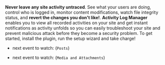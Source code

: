 **Never leave any site activity untraced**. See what your users are doing, control who is logged in, monitor content modifications, watch file integrity status, and <strong>revert the changes you don't like!</strong>. **Activity Log Manager** enables you to view all recorded activities on your site and get instant notifications as activity unfolds so you can easily troubleshoot your site and prevent malicious attack before they become a security problem. To get started, install the plugin, run the setup wizard and take charge!

- next event to watch: (`Posts`)

- next event to watch: (`Media and Attachments`)
